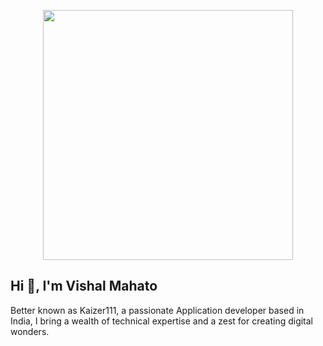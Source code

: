 <p align="center">
  <img src="https://github.com/user-attachments/assets/8e2dc1b1-d57a-4b05-96e3-44d22bb2da0d" width="400" />
</p>

## Hi 👋, I'm Vishal Mahato

Better known as Kaizer111, a passionate Application developer based in India, I bring a wealth of technical expertise and a zest for creating digital wonders.
